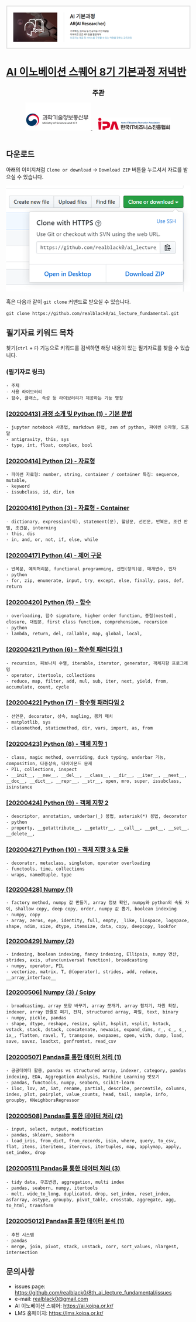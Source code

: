 <img src='imgs/course.png' />

# [AI 이노베이션 스퀘어 8기 기본과정 저녁반](https://realblack0.github.io/8th_ai_lecture_fundamental/)

<div align="center">
  <h2 style='font-weight: bold; font-size:18px;'>주관</h2>
  <a href='https://www.msit.go.kr/web/main/main.do'>
    <img src='imgs/logo_MSICT.png'/>
  </a>
  &nbsp;&nbsp;&nbsp;
  <a href='https://ai.koipa.or.kr/'>
    <img src='imgs/logo_IPA.png' width="200" hegiht="50" />
  </a>
</div>
<br/>


## 다운로드
아래의 이미지처럼 `Clone or download` -> `Download ZIP` 버튼을 누르셔서 자료를 받으실 수 있습니다.<br/>
<div align="center">
  <img src='imgs/howtodownload.png' /><br/>
</div>

혹은 다음과 같이 `git clone` 커맨드로 받으실 수 있습니다.
```dos
git clone https://github.com/realblack0/ai_lecture_fundamental.git
```

## 필기자료 키워드 목차
찾기(`ctrl` + `F`) 기능으로 키워드를 검색하면 해당 내용이 있는 필기자료를 찾을 수 있습니다.  

### (필기자료 링크)
    - 주제
    - 사용 라이브러리
    - 함수, 클래스, 속성 등 라이브러리가 제공하는 기능 명칭

### [\[20200413\] 과정 소개 및 Python (1) - 기본 문법](https://github.com/realblack0/8th_ai_lecture_fundamental/blob/master/notebooks/20200413%20%EA%B8%B0%EB%B3%B8%EC%A0%80%EB%85%81%EB%B0%98%208%EA%B8%B0%20%ED%95%84%EA%B8%B0%EC%9E%90%EB%A3%8C.ipynb)
    - jupyter notebook 사용법, markdown 문법, zen of python, 파이썬 숫자형, 도움말
    - antigravity, this, sys
    - type, int, float, complex, bool
    
### [\[20200414\] Python (2) - 자료형](https://github.com/realblack0/8th_ai_lecture_fundamental/blob/master/notebooks/20200414%20%EA%B8%B0%EB%B3%B8%EC%A0%80%EB%85%81%EB%B0%98%208%EA%B8%B0%20%ED%95%84%EA%B8%B0%EC%9E%90%EB%A3%8C.ipynb)
    - 파이썬 자료형: number, string, container / container 특징: sequence, mutable, 
    - keyword
    - issubclass, id, dir, len
    
### [\[20200416\] Python (3) - 자료형 - Container](https://github.com/realblack0/8th_ai_lecture_fundamental/blob/master/notebooks/20200416%20%EA%B8%B0%EB%B3%B8%EC%A0%80%EB%85%81%EB%B0%98%208%EA%B8%B0%20%ED%95%84%EA%B8%B0%EC%9E%90%EB%A3%8C.ipynb)
    - dictionary, expression(식), statement(문), 할당문, 선언문, 반복문, 조건 판별, 조건문, interning
    - this, dis
    - in, and, or, not, if, else, while

### [\[20200417\] Python (4) - 제어 구문](https://github.com/realblack0/8th_ai_lecture_fundamental/blob/master/notebooks/20200417%20%EA%B8%B0%EB%B3%B8%EC%A0%80%EB%85%81%EB%B0%98%208%EA%B8%B0%20%ED%95%84%EA%B8%B0%EC%9E%90%EB%A3%8C.ipynb)
    - 반복문, 예외처리문, functional programming, 선언(정의)문, 매개변수, 인자
    - python
    - for, zip, enumerate, input, try, except, else, finally, pass, def, return

### [\[20200420\] Python (5) - 함수](https://github.com/realblack0/8th_ai_lecture_fundamental/blob/master/notebooks/20200420%20%EA%B8%B0%EB%B3%B8%EC%A0%80%EB%85%81%EB%B0%98%208%EA%B8%B0%20%ED%95%84%EA%B8%B0%EC%9E%90%EB%A3%8C.ipynb)
    - overloading, 함수 signature, higher order function, 중첩(nested), closure, 대입문, first class function, comprehension, recursion
    - python
    - lambda, return, del, callable, map, global, local, 

### [\[20200421\] Python (6) - 함수형 패러다임 1](https://github.com/realblack0/8th_ai_lecture_fundamental/blob/master/notebooks/20200421%20%EA%B8%B0%EB%B3%B8%EC%A0%80%EB%85%81%EB%B0%98%208%EA%B8%B0%20%ED%95%84%EA%B8%B0%EC%9E%90%EB%A3%8C.ipynb)
    - recursion, 피보나치 수열, iterable, iterator, generator, 객체지향 프로그래밍
    - operator, itertools, collections
    - reduce, map, filter, add, mul, sub, iter, next, yield, from, accumulate, count, cycle



### [\[20200422\] Python (7) - 함수형 패러다임 2](https://github.com/realblack0/8th_ai_lecture_fundamental/blob/master/notebooks/20200422%20%EA%B8%B0%EB%B3%B8%EC%A0%80%EB%85%81%EB%B0%98%208%EA%B8%B0%20%ED%95%84%EA%B8%B0%EC%9E%90%EB%A3%8C.ipynb)
    - 선언문, decorator, 상속, magling, 몽키 패치
    - matplotlib, sys
    - classmethod, staticmethod, dir, vars, import, as, from
    
### [\[20200423\] Python (8) - 객체 지향 1](https://github.com/realblack0/8th_ai_lecture_fundamental/blob/master/notebooks/20200423%20%EA%B8%B0%EB%B3%B8%EC%A0%80%EB%85%81%EB%B0%98%208%EA%B8%B0%20%ED%95%84%EA%B8%B0%EC%9E%90%EB%A3%8C.ipynb)
    - class, magic method, overriding, duck typing, underbar 기능, composition, 다중상속, 다이아몬드 문제
    - PIL, collections, inspect
    - __init__, __new__, __del__, __class__, __dir__, __iter__, __next__, __doc__, __dict__, __repr__, __str__, open, mro, super, issubclass, isinstance

### [\[20200424\] Python (9) - 객체 지향 2](https://github.com/realblack0/8th_ai_lecture_fundamental/blob/master/notebooks/20200424%20%EA%B8%B0%EB%B3%B8%EC%A0%80%EB%85%81%EB%B0%98%208%EA%B8%B0%20%ED%95%84%EA%B8%B0%EC%9E%90%EB%A3%8C.ipynb)
    - descriptor, annotation, underbar(_) 용법, asterisk(*) 용법, decorator
    - python
    - property, __getattribute__, __getattr__, __call__, __get__, __set__, __delete__, 

### [\[20200427\] Python (10) - 객체 지향 3 & 모듈](https://github.com/realblack0/8th_ai_lecture_fundamental/blob/master/notebooks/20200427%20%EA%B8%B0%EB%B3%B8%EC%A0%80%EB%85%81%EB%B0%98%208%EA%B8%B0%20%ED%95%84%EA%B8%B0%EC%9E%90%EB%A3%8C.ipynb)
    - decorator, metaclass, singleton, operator overloading
    - functools, time, collections
    - wraps, namedtuple, type

### [\[20200428\] Numpy (1)](https://github.com/realblack0/8th_ai_lecture_fundamental/blob/master/notebooks/20200428%20%EA%B8%B0%EB%B3%B8%EC%A0%80%EB%85%81%EB%B0%98%208%EA%B8%B0%20%ED%95%84%EA%B8%B0%EC%9E%90%EB%A3%8C.ipynb)
    - factory method, numpy 값 만들기, array 정보 확인, numpy와 python의 속도 차이, shallow copy, deep copy, order, numpy 값 뽑기, boolean indexing
    - numpy, copy
    - array, zeros, eye, identity, full, empty, _like, linspace, logspace, shape, ndim, size, dtype, itemsize, data, copy, deepcopy, lookfor

### [\[20200429\] Numpy (2)](https://github.com/realblack0/8th_ai_lecture_fundamental/blob/master/notebooks/20200429%20%EA%B8%B0%EB%B3%B8%EC%A0%80%EB%85%81%EB%B0%98%208%EA%B8%B0%20%ED%95%84%EA%B8%B0%EC%9E%90%EB%A3%8C.ipynb)
    - indexing, boolean indexing, fancy indexing, Ellipsis, numpy 연산, strides, axis, ufunc(universal function), broadcasting
    - numpy, operator, PIL
    - vectorize, matrix, T, @(operator), strides, add, reduce, __array_interface__
   
### [\[20200506\] Numpy (3) / Scipy](https://github.com/realblack0/8th_ai_lecture_fundamental/blob/master/notebooks/20200506%20%EA%B8%B0%EB%B3%B8%EC%A0%80%EB%85%81%EB%B0%98%208%EA%B8%B0%20%ED%95%84%EA%B8%B0%EC%9E%90%EB%A3%8C.ipynb)
    - broadcasting, array 모양 바꾸기, array 쪼개기, array 합치기, 차원 확장, indexer, array 한줄로 펴기, 전치, structured array, 파일, text, binary
    - numpy, pickle, pandas
    - shape, dtype, reshape, resize, split, hsplit, vsplit, hstack, vstack, stack, dstack, concatenate, newaxis, expand_dims, r_, c_, s_, ix_, flatten, ravel, T, transpose, swapaxes, open, with, dump, load, save, savez, loadtxt, genfromtxt, read_csv
    
### [\[20200507\] Pandas를 통한 데이터 처리 (1)](https://github.com/realblack0/8th_ai_lecture_fundamental/blob/master/notebooks/20200507%20%EA%B8%B0%EB%B3%B8%EC%A0%80%EB%85%81%EB%B0%98%208%EA%B8%B0%20%ED%95%84%EA%B8%B0%EC%9E%90%EB%A3%8C.ipynb)
    - 공공데이터 활용, pandas vs structured array, indexer, category, pandas indexing, EDA, Aggregation Analysis, Machine Learning 맛보기
    - pandas, functools, numpy, seaborn, scikit-learn
    - iloc, lov, at, iat, rename, partial, describe, percentile, columns, index, plot, pairplot, value_counts, head, tail, sample, info, groupby, KNeighborsRegressor

### [\[20200508\] Pandas를 통한 데이터 처리 (2)](https://github.com/realblack0/8th_ai_lecture_fundamental/blob/master/notebooks/20200508%20%EA%B8%B0%EB%B3%B8%EC%A0%80%EB%85%81%EB%B0%98%208%EA%B8%B0%20%ED%95%84%EA%B8%B0%EC%9E%90%EB%A3%8C.ipynb)
    - input, select, output, modification
    - pandas, sklearn, seaborn
    - load_iris, from_dict, from_records, isin, where, query, to_csv, flat, items, iteritems, iterrows, itertuples, map, applymap, apply, set_index, drop
    
### [\[20200511\] Pandas를 통한 데이터 처리 (3)](https://github.com/realblack0/8th_ai_lecture_fundamental/blob/master/notebooks/20200511%20%EA%B8%B0%EB%B3%B8%EC%A0%80%EB%85%81%EB%B0%98%208%EA%B8%B0%20%ED%95%84%EA%B8%B0%EC%9E%90%EB%A3%8C.ipynb)
    - tidy data, 구조변경, aggregation, multi index
    - pandas, seaborn, numpy, itertools
    - melt, wide_to_long, duplicated, drop, set_index, reset_index, asfarray, astype, groupby, pivot_table, crosstab, aggregate, agg, to_html, transform

### [\[202005012\] Pandas를 통한 데이터 분석 (1)](https://github.com/realblack0/8th_ai_lecture_fundamental/blob/master/notebooks/20200512%20%EA%B8%B0%EB%B3%B8%EC%A0%80%EB%85%81%EB%B0%98%208%EA%B8%B0%20%ED%95%84%EA%B8%B0%EC%9E%90%EB%A3%8C.ipynb)
    - 추천 시스템
    - pandas
    - merge, join, pivot, stack, unstack, corr, sort_values, nlargest, intersection
    
## 문의사항
- issues page: https://github.com/realblack0/8th_ai_lecture_fundamental/issues
- e-mail: realblack0@gmail.com
- AI 이노베이션 스퀘어: https://ai.koipa.or.kr/
- LMS 홈페이지: https://lms.koipa.or.kr/

